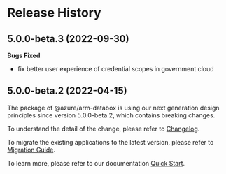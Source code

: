 # Release History

## 5.0.0-beta.3 (2022-09-30)

**Bugs Fixed**

  -  fix better user experience of credential scopes in government cloud

## 5.0.0-beta.2 (2022-04-15)

The package of @azure/arm-databox is using our next generation design principles since version 5.0.0-beta.2, which contains breaking changes.

To understand the detail of the change, please refer to [Changelog](https://aka.ms/js-track2-changelog).

To migrate the existing applications to the latest version, please refer to [Migration Guide](https://aka.ms/js-track2-migration-guide).

To learn more, please refer to our documentation [Quick Start](https://aka.ms/js-track2-quickstart).

